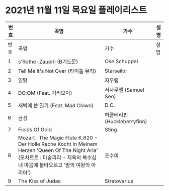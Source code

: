 # 2021년 11월 11일 목요일 플레이리스트

| 번호 | 곡명 | 가수 | 설명 |
|------|------|------|------|
| 번호 | 곡명 | 가수 | 설명 |
| 1 | s'Rothe-Zauerli (B기도문) | Ose Schuppel |  |
| 2 | Tell Me It's Not Over (타이틀 뮤직) | Starsailor |  |
| 3 | 일탈 | 자우림 |  |
| 4 | DO:OM (Feat. 기리보이) | 서사무엘 (Samuel Seo) |  |
| 5 | 새벽에 쓴 일기 (Feat. Mad Clown) | D.C. |  |
| 6 | 금성 | 허클베리핀 (Huckleberryfinn) |  |
| 7 | Fields Of Gold | Sting |  |
| 8 | Mozart : The Magic Flute K.620 - Der Holle Rache Kocht In Meinem Herzen 'Queen Of The Night Aria' (모차르트 : 마술피리 - 지옥의 복수심 내 마음에 불타오르고 '밤의 여왕의 아리아') | 조수미 |  |
| 9 | The Kiss of Judas | Stratovarius |  |
